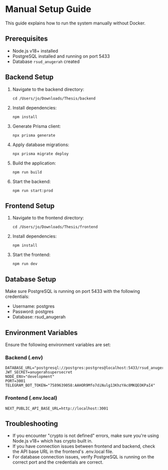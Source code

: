 # Manual Setup Guide

This guide explains how to run the system manually without Docker.

## Prerequisites

- Node.js v18+ installed
- PostgreSQL installed and running on port 5433
- Database `rsud_anugerah` created

## Backend Setup

1. Navigate to the backend directory:

   ```
   cd /Users/jo/Downloads/Thesis/backend
   ```

2. Install dependencies:

   ```
   npm install
   ```

3. Generate Prisma client:

   ```
   npx prisma generate
   ```

4. Apply database migrations:

   ```
   npx prisma migrate deploy
   ```

5. Build the application:

   ```
   npm run build
   ```

6. Start the backend:
   ```
   npm run start:prod
   ```

## Frontend Setup

1. Navigate to the frontend directory:

   ```
   cd /Users/jo/Downloads/Thesis/frontend
   ```

2. Install dependencies:

   ```
   npm install
   ```

3. Start the frontend:
   ```
   npm run dev
   ```

## Database Setup

Make sure PostgreSQL is running on port 5433 with the following credentials:

- Username: postgres
- Password: postgres
- Database: rsud_anugerah

## Environment Variables

Ensure the following environment variables are set:

### Backend (.env)

```
DATABASE_URL="postgresql://postgres:postgres@localhost:5433/rsud_anugerah"
JWT_SECRET=anugerahsupersecret
NODE_ENV="development"
PORT=3001
TELEGRAM_BOT_TOKEN="7589639058:AAHOR9Mfo7diNulg13KhzYAc8MKQEOKPaI4"
```

### Frontend (.env.local)

```
NEXT_PUBLIC_API_BASE_URL=http://localhost:3001
```

## Troubleshooting

- If you encounter "crypto is not defined" errors, make sure you're using Node.js v18+ which has crypto built in.
- If you have connection issues between frontend and backend, check the API base URL in the frontend's .env.local file.
- For database connection issues, verify PostgreSQL is running on the correct port and the credentials are correct.
